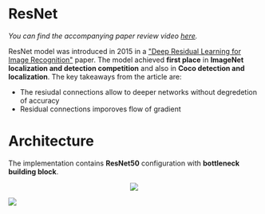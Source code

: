 # ResNet
*You can find the accompanying paper review video [here](https://www.youtube.com/watch?v=wOuaGvxbtZo&t=261s).*

ResNet model was introduced in 2015 in a ["Deep Residual Learning for Image Recognition"](https://arxiv.org/pdf/1512.03385.pdf) paper. The model achieved __first place__ in __ImageNet localization and detection competition__ and also in __Coco detection and localization__. The key takeaways from the article are:
- The resiudal connections allow to deeper networks without degredetion of accuracy 
- Residual connections imporoves flow of gradient

# Architecture
The implementation contains __ResNet50__ configuration with __bottleneck building block__.

<p align="center">
<img 
  src="https://github.com/maciejbalawejder/DeepLearning-collection/blob/main/ConvNets/ResNet/bottleneck.png"
>
</p>
    
![](https://github.com/maciejbalawejder/DeepLearning-collection/blob/main/ConvNets/ResNet/architectures.png)



